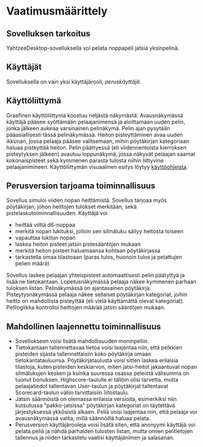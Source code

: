 # Vaatimusmäärittely

## Sovelluksen tarkoitus

YahtzeeDesktop-sovelluksella voi pelata noppapeli jatsia yksinpelinä.

## Käyttäjät

Sovelluksella on vain yksi käyttäjärooli, *peruskäyttäjä*.

## Käyttöliittymä

Graafinen käyttöliittymä koostuu neljästä näkymästä: Avausnäkymässä käyttäjä pääsee syöttämään pelaajanimensä ja aloittamaan uuden pelin, jonka jälkeen aukeaa varsinainen pelinäkymä. Pelin ajan pysytään pääasiallisesti tässä pelinäkymässä. Heiton pisteyttäminen avaa uuden ikkunan, jossa pelaaja pääsee valitsemaan, mihin pöytäkirjan kategoriaan haluaa pisteyttää heiton. Pelin päättyessä (eli viidennentoista kierroksen pisteytyksen jälkeen) avautuu loppunäkymä, jossa näkyvät pelaajan saamat kokonaispisteet sekä kymmenen parasta tulosta niihin liittyvine pelaajanimineen. Käyttöliittymän visuaalinen esitys löytyy [käyttöohjeista](kayttoohje.md#uuden-pelin-aloittaminen).

## Perusversion tarjoama toiminnallisuus

Sovellus simuloi viiden nopan heittämistä. Sovellus tarjoaa myös pöytäkirjan, johon heittojen tulokset merkitään, sekä pistelaskutoiminnallisuuden. Käyttäjä voi

* heittää viittä d6-noppaa
* merkitä nopan lukituksi, jolloin sen silmäluku säilyy heitosta toiseen
* vapauttaa lukitun nopan
* laskea heiton pisteet jatsin pistesääntöjen mukaan
* merkitä heiton pisteet haluamaansa kohtaan pöytäkirjassa
* tarkastella omaa tilastoaan (paras tulos, huonoin tulos ja pelattujen pelien määrä)

Sovellus laskee pelaajan yhteispisteet automaattisesti pelin päätyttyä ja lisää ne tietokantaan. Lopetusnäkymässä pelaaja näkee kymmenen parhaan tuloksen listan. Pelinäkymässä on ajantasainen pöytäkirja. Pisteytysnäkymässä pelaaja näkee sellaiset pöytäkirjan kategoriat, joihin heitto on mahdollista pisteyttää (eli vielä käyttämättä olevat kategoriat). Pelilogiikka kontrolloi heittojen määrää jatsin sääntöjen mukaan.

## Mahdollinen laajennettu toiminnallisuus

* Sovellukseen voisi lisätä mahdollisuuden moninpeliin.
* Tietokantaan tallennettavaa tietoa voisi laajentaa niin, että pelkkien pisteiden sijasta tallennettaisiin koko pöytäkirja omaan tietokantatauluunsa. Pöytäkirjataulusta voisi sitten laskea erilaisia tilastoja, kuten pisteiden keskiarvon, miten jatsi-heitot jakaantuvat nopan silmälukujen kesken ja kuinka suuressa osassa peleistä välisumma on tuonut bonuksen. Highscore-taululle ei tällöin olisi tarvetta, mutta pelaajatiedot tallentavan User-taulun ja pöytäkirjat tallentavat Scorecard-taulun väliin tarvittaisiin liitostaulu.
* Jatsin säännöistä on olemassa erilaisia versioita, esimerkiksi niin kutsutussa "pakko-jatsissa" pöytäkirjan kategoriat on täytettävä järjestyksessä ykkösistä alkaen. Peliä voisi laajentaa niin, että pelaaja voi avausnäkymässä valita, millä säännöillä haluaa pelata.
* Perusversion käyttäjärooleja voisi lisätä siten, että anonyymi käyttäjä voi pelata peliä ja nähdä parhaiden tulosten listan, mutta omien pelitietojen tallennus ja niiden tarkastelu vaatisi käyttäjänimen ja salasanan.
